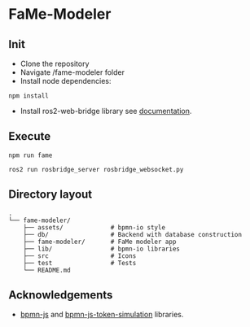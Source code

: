 # FaMe-Modeler

## Init
- Clone the repository
- Navigate /fame-modeler folder
- Install node dependencies:
```
npm install
```

- Install ros2-web-bridge library see [documentation](https://github.com/RobotWebTools/rosbridge_suite).


## Execute
```
npm run fame
```

```
ros2 run rosbridge_server rosbridge_websocket.py
```


## Directory layout
    .
    └── fame-modeler/
        ├── assets/             # bpmn-io style
        ├── db/                 # Backend with database construction
        ├── fame-modeler/       # FaMe modeler app
        ├── lib/                # bpmn-io libraries
        ├── src                 # Icons
        ├── test                # Tests
        └── README.md

## Acknowledgements
- [bpmn-js](https://github.com/bpmn-io/bpmn-js) and [bpmn-js-token-simulation](https://github.com/bpmn-io/bpmn-js-token-simulation) libraries.
        